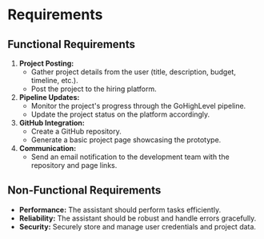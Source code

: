 # Requirements

## Functional Requirements
1.  **Project Posting:**
    *   Gather project details from the user (title, description, budget, timeline, etc.).
    *   Post the project to the hiring platform.
2.  **Pipeline Updates:**
    *   Monitor the project's progress through the GoHighLevel pipeline.
    *   Update the project status on the platform accordingly.
3.  **GitHub Integration:**
    *   Create a GitHub repository.
    *   Generate a basic project page showcasing the prototype.
4.  **Communication:**
    *   Send an email notification to the development team with the repository and page links.

## Non-Functional Requirements
*   **Performance:** The assistant should perform tasks efficiently.
*   **Reliability:** The assistant should be robust and handle errors gracefully.
*   **Security:** Securely store and manage user credentials and project data.
